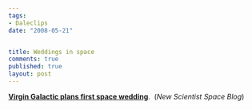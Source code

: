 ```yaml
--- 
tags:
- Daleclips
date: "2008-05-21"


title: Weddings in space
comments: true
published: true
layout: post
---
```


<strong><a href="http://www.newscientist.com/blog/space/2008/04/virgin-galactic-plans-marriage-in-space.html">Virgin Galactic plans first space wedding</a></strong>.  (<em>New Scientist Space Blog</em>)
